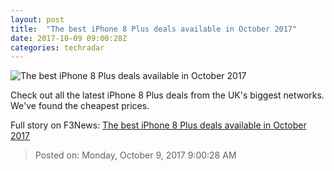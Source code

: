 ```yaml
---
layout: post
title:  "The best iPhone 8 Plus deals available in October 2017"
date: 2017-10-09 09:00:28Z
categories: techradar
---
```


![The best iPhone 8 Plus deals available in October 2017](http://cdn.mos.cms.futurecdn.net/cNe6DJy8yejWaHcu6kwbW9-1200-80.jpg)

Check out all the latest iPhone 8 Plus deals from the UK's biggest networks. We've found the cheapest prices.


Full story on F3News: [The best iPhone 8 Plus deals available in October 2017](http://www.f3nws.com/n/rMEvCB)

> Posted on: Monday, October 9, 2017 9:00:28 AM
